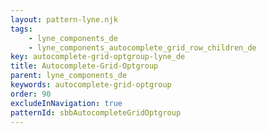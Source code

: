 ```yaml
---
layout: pattern-lyne.njk
tags: 
    - lyne_components_de
    - lyne_components_autocomplete_grid_row_children_de
key: autocomplete-grid-optgroup-lyne_de
title: Autocomplete-Grid-Optgroup
parent: lyne_components_de
keywords: autocomplete-grid-optgroup
order: 90
excludeInNavigation: true
patternId: sbbAutocompleteGridOptgroup
---
```

